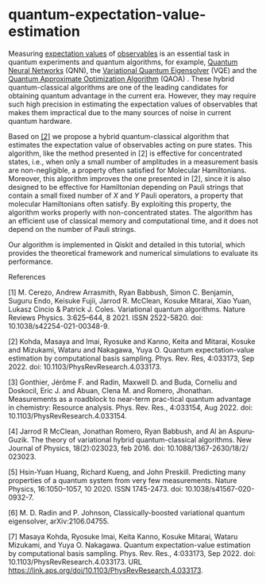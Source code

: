 # quantum-expectation-value-estimation

Measuring [expectation values](https://en.wikipedia.org/wiki/Expectation_value_(quantum_mechanics)) of [observables](https://en.wikipedia.org/wiki/Observable#Quantum_mechanics) is an essential task in  quantum experiments and quantum algorithms, for example, [Quantum Neural Networks](https://en.wikipedia.org/wiki/Quantum_neural_network) (QNN), the [Variational Quantum Eigensolver](https://en.wikipedia.org/wiki/Variational_quantum_eigensolver) (VQE) and the [Quantum Approximate Optimization Algorithm](https://en.wikipedia.org/wiki/Quantum_optimization_algorithms) (QAOA) . These hybrid quantum-classical algorithms are one of the leading candidates for obtaining quantum advantage in the current era. However, they may require such high precision in estimating the expectation values of observables that makes them impractical due to the many sources of noise in current quantum hardware. 

Based on [[2]](https://link.aps.org/doi/10.1103/PhysRevResearch.4.033173) we propose a hybrid quantum-classical algorithm that estimates the expectation value of observables acting on pure states. This algorithm, like the method presented in [2] is effective for concentrated states, i.e., when only a small number of amplitudes in a measurement basis are non-negligible, a property often satisfied for Molecular Hamiltonians. Moreover, this algorithm improves the one presented in [2], since it is also designed to be effective for Hamiltonian depending on Pauli strings that contain a small fixed number of $X$ and $Y$ Pauli operators, a property that molecular Hamiltonians often satisfy. By exploiting this property, the algorithm works properly with non-concentrated states. The algorithm has an efficient use of classical memory and computational time, and it does not depend on the number of Pauli strings.

Our algorithm is implemented in Qiskit and detailed in this tutorial, which provides the theoretical framework and numerical simulations to evaluate its performance.

References

[1] M. Cerezo, Andrew Arrasmith, Ryan Babbush, Simon C. Benjamin, Suguru Endo, Keisuke Fujii, Jarrod R. McClean, Kosuke Mitarai, Xiao Yuan, Lukasz Cincio & Patrick J. Coles. Variational quantum algorithms. Nature Reviews Physics. 3:625–644, 8 2021. ISSN 2522-5820. doi: 10.1038/s42254-021-00348-9.

[2] Kohda, Masaya and Imai, Ryosuke and Kanno, Keita and Mitarai, Kosuke and Mizukami, Wataru and Nakagawa, Yuya O. Quantum expectation-value estimation by computational basis sampling. Phys. Rev. Res, 4:033173, Sep 2022. doi: 10.1103/PhysRevResearch.4.033173.

[3] Gonthier, Jérôme F. and Radin, Maxwell D. and Buda, Corneliu and Doskocil, Eric J. and Abuan, Clena M. and Romero, Jhonathan. Measurements as a roadblock to near-term prac-tical quantum advantage in chemistry: Resource analysis. Phys. Rev. Res., 4:033154, Aug 2022. doi: 10.1103/PhysRevResearch.4.033154.

[4] Jarrod R McClean, Jonathan Romero, Ryan Babbush, and Al ́an Aspuru-Guzik. The theory of variational hybrid quantum-classical algorithms. New Journal of Physics, 18(2):023023, feb 2016. doi: 10.1088/1367-2630/18/2/ 023023.

[5] Hsin-Yuan Huang, Richard Kueng, and John Preskill. Predicting many properties of a quantum system from very few measurements. Nature Physics, 16:1050–1057, 10 2020. ISSN 1745-2473. doi: 10.1038/s41567-020-0932-7.

[6] M. D. Radin and P. Johnson, Classically-boosted variational quantum eigensolver, arXiv:2106.04755.

[7] Masaya Kohda, Ryosuke Imai, Keita Kanno, Kosuke Mitarai, Wataru Mizukami, and Yuya O. Nakagawa. Quantum expectation-value estimation by computational basis sampling. Phys. Rev. Res., 4:033173, Sep 2022. doi: 10.1103/PhysRevResearch.4.033173. URL https://link.aps.org/doi/10.1103/PhysRevResearch.4.033173.
